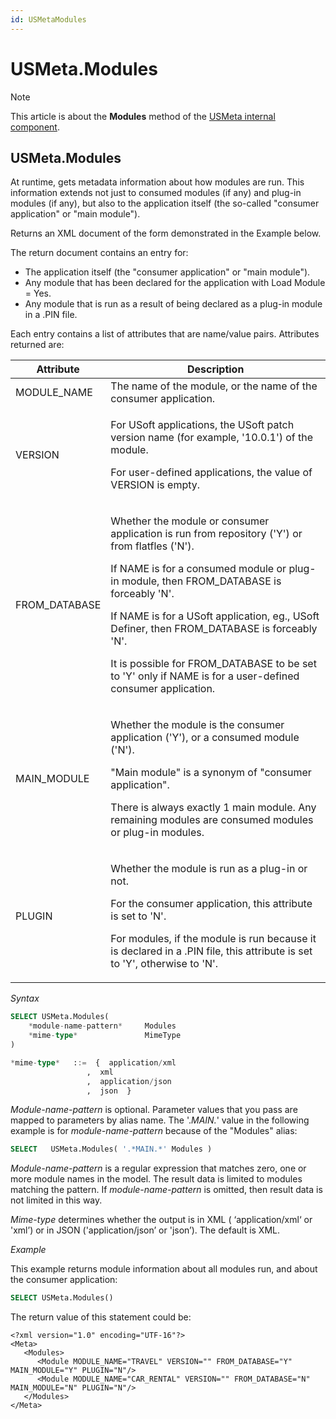 ```yaml
---
id: USMetaModules
---
```


# USMeta.Modules



> [!NOTE]
> This article is about the **Modules** method of the [USMeta internal component](/docs/Extensions/USMeta_internal_component).

## **USMeta.Modules**

At runtime, gets metadata information about how modules are run. This information extends not just to consumed modules (if any) and plug-in modules (if any), but also to the application itself (the so-called "consumer application" or "main module").

Returns an XML document of the form demonstrated in the Example below.

The return document contains an entry for:

- The application itself (the "consumer application" or "main module").
- Any module that has been declared for the application with Load Module = Yes.
- Any module that is run as a result of being declared as a plug-in module in a .PIN file.

Each entry contains a list of attributes that are name/value pairs. Attributes returned are:

|**Attribute**|**Description**|
|--------|--------|
|MODULE_NAME|The name of the module, or the name of the consumer application.|
|VERSION |<p>For USoft applications, the USoft patch version name (for example, '10.0.1') of the module.</p><p>For user-defined applications, the value of VERSION is empty.</p>|
|FROM_DATABASE|<p>Whether the module or consumer application is run from repository ('Y') or from flatfles ('N').</p><p>If NAME is for a consumed module or plug-in module, then FROM_DATABASE is forceably 'N'.</p><p>If NAME is for a USoft application, eg., USoft Definer, then FROM_DATABASE is forceably 'N'.</p><p>It is possible for FROM_DATABASE to be set to 'Y' only if NAME is for a user-defined consumer application.</p>|
|MAIN_MODULE|<p>Whether the module is the consumer application ('Y'), or a consumed module ('N').</p><p>"Main module" is a synonym of "consumer application".</p><p>There is always exactly 1 main module. Any remaining modules are consumed modules or plug-in modules.</p>|
|PLUGIN  |<p>Whether the module is run as a plug-in or not.</p><p>For the consumer application, this attribute is set to 'N'.</p><p>For modules, if the module is run because it is declared in a .PIN file, this attribute is set to 'Y', otherwise to 'N'.</p>|



*Syntax*

```sql
SELECT USMeta.Modules(
    *module-name-pattern*     Modules
    *mime-type*               MimeType
)

*mime-type*   ::=  {  application/xml
                 ,  xml
                 ,  application/json
                 ,  json  }
```

*Module-name-pattern* is optional. Parameter values that you pass are mapped to parameters by alias name. The '.*MAIN.*' value in the following example is for *module-name-pattern* because of the "Modules" alias:

```sql
SELECT   USMeta.Modules( '.*MAIN.*' Modules )
```

*Module-name-pattern* is a regular expression that matches zero, one or more module names in the model. The result data is limited to modules matching the pattern. If *module-name-pattern* is omitted, then result data is not limited in this way.

*Mime-type* determines whether the output is in XML ( ‘application/xml‘ or 'xml’) or in JSON ('application/json’ or 'json’). The default is XML.

*Example*

This example returns module information about all modules run, and about the consumer application:

```sql
SELECT USMeta.Modules()
```

The return value of this statement could be:

```language-xml
<?xml version="1.0" encoding="UTF-16"?>
<Meta>
   <Modules>
      <Module MODULE_NAME="TRAVEL" VERSION="" FROM_DATABASE="Y" MAIN_MODULE="Y" PLUGIN="N"/>
      <Module MODULE_NAME="CAR_RENTAL" VERSION="" FROM_DATABASE="N" MAIN_MODULE="N" PLUGIN="N"/>
   </Modules>
</Meta>
```

 